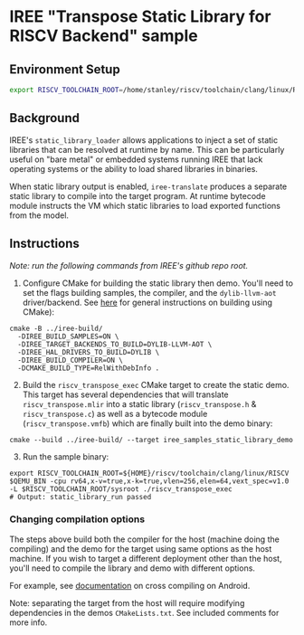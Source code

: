 # IREE "Transpose Static Library for RISCV Backend" sample

## Environment Setup
```sh
export RISCV_TOOLCHAIN_ROOT=/home/stanley/riscv/toolchain/clang/linux/RISCV
```
## Background

IREE's `static_library_loader` allows applications to inject a set of static
libraries that can be resolved at runtime by name. This can be particularly
useful on "bare metal" or embedded systems running IREE that lack operating
systems or the ability to load shared libraries in binaries.

When static library output is enabled, `iree-translate` produces a separate
static library to compile into the target program. At runtime bytecode module
instructs the VM which static libraries to load exported functions from the
model.

## Instructions
_Note: run the following commands from IREE's github repo root._

1. Configure CMake for building the static library then demo. You'll need to set
the flags building samples, the compiler, and the `dylib-llvm-aot`
driver/backend. See
[here](https://google.github.io/iree/building-from-source/getting-started/)
for general instructions on building using CMake):

  ```shell
  cmake -B ../iree-build/
    -DIREE_BUILD_SAMPLES=ON \
    -DIREE_TARGET_BACKENDS_TO_BUILD=DYLIB-LLVM-AOT \
    -DIREE_HAL_DRIVERS_TO_BUILD=DYLIB \
    -DIREE_BUILD_COMPILER=ON \
    -DCMAKE_BUILD_TYPE=RelWithDebInfo .
  ```

2. Build the `riscv_transpose_exec` CMake target to create the static demo. This
target has several dependencies that will translate `riscv_transpose.mlir` into a
static library (`riscv_transpose.h` & `riscv_transpose.c`) as well as a bytecode module
(`riscv_transpose.vmfb`) which are finally built into the demo binary:

  ```shell
  cmake --build ../iree-build/ --target iree_samples_static_library_demo
  ```

3. Run the sample binary:

  ```shell
  export RISCV_TOOLCHAIN_ROOT=${HOME}/riscv/toolchain/clang/linux/RISCV
  $QEMU_BIN -cpu rv64,x-v=true,x-k=true,vlen=256,elen=64,vext_spec=v1.0 -L $RISCV_TOOLCHAIN_ROOT/sysroot ./riscv_transpose_exec
  # Output: static_library_run passed
  ```

### Changing compilation options

The steps above build both the compiler for the host (machine doing the
compiling) and the demo for the target using same options as the host machine.
If you wish to target a different deployment other than the host, you'll need to
compile the library and demo with different options.

For example, see
[documentation](https://google.github.io/iree/building-from-source/android/)
on cross compiling on Android.

Note: separating the target from the host will require modifying dependencies in
the demos `CMakeLists.txt`. See included comments for more info.
